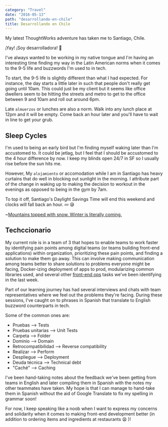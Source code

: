 ```yaml
---
category: "Travel"
date: "2016-05-13"
path: "desarrollando-en-chile"
title: Desarrollando en Chile
---
```


My latest ThoughtWorks adventure has taken me to Santiago, Chile.

¡Yay! ¡Soy desarrolladora! :dancer:

I've always wanted to be working in my native tongue and I'm having an interesting time finding my way in the Latin American norms when it comes to the 9-5 life and buzzwords I'm used to in tech.

To start, the 9-5 life is slightly different than what I had expected. For instance, the day starts a little later in such that people don't really get going until 10am.
This could just be my client but it seems like office dwellers seem to be hitting the streets and metro to get to the office between 9 and 10am and roll out around 6pm.

Late `almuerzos` or lunches are also a norm. Walk into any lunch place at 12pm and it will be empty. Come back an hour later and you'll have to wait in line to get your grub.

## Sleep Cycles

I'm used to being an early bird but I'm finding myself waking later than I'm accustomed to. It could be jetlag, but I feel that I should be accustomed to the 4 hour difference by now.
I keep my blinds open 24/7 in SF so I usually rise before the sun hits me.

However, My `alojamiento` or accomodation while I am in Santiago has heavy curtains that do well in blocking out sunlight in the morning.
I attribute part of the change in waking up to making the decision to workout in the evenings as opposed to being in the gym by 7am.

To top it off, Santiago's Daylight Savings Time will end this weekend and clocks will fall back an hour. :zzz: :sleepy:

~[Mountains topped with snow. Winter is literally coming.](./snow-mountains.jpg)

## Techccionario

My current role is in a team of 3 that hopes to enable teams to work faster by identifying pain points among digital teams (or teams building front-end applications) within organization, prioritizing these pain points, and finding a solution to make them go away.
This can involve making communication among teams better to share solutions to problems everyone might be facing, Docker-izing deployment of apps to prod, modularizing common libraries used, and several other [front-end ops](http://ianfeather.co.uk/presentations/front-end-ops/) tasks we've been identifying in the last week.

Part of our learning journey has had several interviews and chats with team representatives where we feel out the problems they're facing.
During these sessions, I've caught on to phrases in Spanish that translate to English buzzword counterparts in tech.

Some of the common ones are:

- Pruebas —> Tests
- Pruebas unitarias —> Unit Tests
- Carpeta —> Folder
- Dominio —> Domain
- Retrocompatibilidad —> Reverse compatibility
- Realizar —> Perform
- Despliegue —> Deployment
- Deuda técnica —> Technical debt
- "Caché" —> Caching

I've been hand-taking notes about the feedback we've been getting from teams in English and later compiling them in Spanish with the notes my other teammates have taken.
My hope is that I can manage to hand-take them in Spanish without the aid of Google Translate to fix my spelling in grammar soon!

For now, I keep speaking like a noob when I want to express my concerns and solidarity when it comes to making front-end development better (in addition to ordering items and ingredients at restaurants :tired_face: )!
